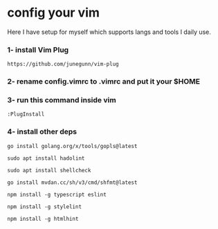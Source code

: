 # config your vim

Here I have setup for myself which supports langs and tools I daily use.

### 1- install Vim Plug

    https://github.com/junegunn/vim-plug

### 2- rename config.vimrc to .vimrc and put it your $HOME

### 3- run this command inside vim

    :PlugInstall

### 4- install other deps

    go install golang.org/x/tools/gopls@latest

    sudo apt install hadolint

    sudo apt install shellcheck

    go install mvdan.cc/sh/v3/cmd/shfmt@latest

    npm install -g typescript eslint

    npm install -g stylelint

    npm install -g htmlhint
